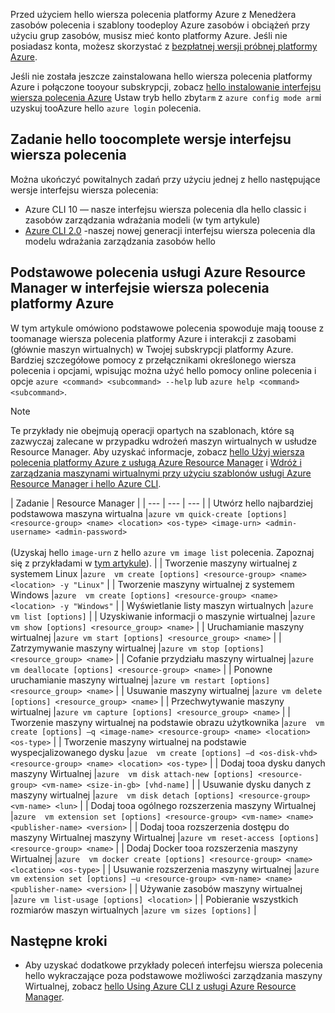 Przed użyciem hello wiersza polecenia platformy Azure z Menedżera zasobów polecenia i szablony toodeploy Azure zasobów i obciążeń przy użyciu grup zasobów, musisz mieć konto platformy Azure. Jeśli nie posiadasz konta, możesz skorzystać z [bezpłatnej wersji próbnej platformy Azure](https://azure.microsoft.com/pricing/free-trial/).

Jeśli nie została jeszcze zainstalowana hello wiersza polecenia platformy Azure i połączone tooyour subskrypcji, zobacz [hello instalowanie interfejsu wiersza polecenia Azure](../articles/cli-install-nodejs.md) Ustaw tryb hello zbyt`arm` z `azure config mode arm`i uzyskuj tooAzure hello `azure login` polecenia.

## <a name="cli-versions-toocomplete-hello-task"></a>Zadanie hello toocomplete wersje interfejsu wiersza polecenia
Można ukończyć powitalnych zadań przy użyciu jednej z hello następujące wersje interfejsu wiersza polecenia:

- Azure CLI 10 — nasze interfejsu wiersza polecenia dla hello classic i zasobów zarządzania wdrażania modeli (w tym artykule)
- [Azure CLI 2.0](../articles/virtual-machines/linux/cli-manage.md) -naszej nowej generacji interfejsu wiersza polecenia dla modelu wdrażania zarządzania zasobów hello

## <a name="basic-azure-resource-manager-commands-in-azure-cli"></a>Podstawowe polecenia usługi Azure Resource Manager w interfejsie wiersza polecenia platformy Azure
W tym artykule omówiono podstawowe polecenia spowoduje mają toouse z toomanage wiersza polecenia platformy Azure i interakcji z zasobami (głównie maszyn wirtualnych) w Twojej subskrypcji platformy Azure.  Bardziej szczegółowe pomocy z przełącznikami określonego wiersza polecenia i opcjami, wpisując można użyć hello pomocy online polecenia i opcje `azure <command> <subcommand> --help` lub `azure help <command> <subcommand>`.

> [!NOTE]
> Te przykłady nie obejmują operacji opartych na szablonach, które są zazwyczaj zalecane w przypadku wdrożeń maszyn wirtualnych w usłudze Resource Manager. Aby uzyskać informacje, zobacz [hello Użyj wiersza polecenia platformy Azure z usługą Azure Resource Manager](../articles/xplat-cli-azure-resource-manager.md) i [Wdróż i zarządzania maszynami wirtualnymi przy użyciu szablonów usługi Azure Resource Manager i hello Azure CLI](../articles/virtual-machines/linux/create-ssh-secured-vm-from-template.md?toc=%2fazure%2fvirtual-machines%2flinux%2ftoc.json).
> 
> 

| Zadanie | Resource Manager |
| --- | --- | --- |
| Utwórz hello najbardziej podstawowa maszyna wirtualna |`azure vm quick-create [options] <resource-group> <name> <location> <os-type> <image-urn> <admin-username> <admin-password>`<br/><br/>(Uzyskaj hello `image-urn` z hello `azure vm image list` polecenia. Zapoznaj się z przykładami w [tym artykule](../articles/virtual-machines/linux/cli-ps-findimage.md?toc=%2fazure%2fvirtual-machines%2flinux%2ftoc.json)). |
| Tworzenie maszyny wirtualnej z systemem Linux |`azure  vm create [options] <resource-group> <name> <location> -y "Linux"` |
| Tworzenie maszyny wirtualnej z systemem Windows |`azure  vm create [options] <resource-group> <name> <location> -y "Windows"` |
| Wyświetlanie listy maszyn wirtualnych |`azure  vm list [options]` |
| Uzyskiwanie informacji o maszynie wirtualnej |`azure  vm show [options] <resource_group> <name>` |
| Uruchamianie maszyny wirtualnej |`azure vm start [options] <resource_group> <name>` |
| Zatrzymywanie maszyny wirtualnej |`azure vm stop [options] <resource_group> <name>` |
| Cofanie przydziału maszyny wirtualnej |`azure vm deallocate [options] <resource-group> <name>` |
| Ponowne uruchamianie maszyny wirtualnej |`azure vm restart [options] <resource_group> <name>` |
| Usuwanie maszyny wirtualnej |`azure vm delete [options] <resource_group> <name>` |
| Przechwytywanie maszyny wirtualnej |`azure vm capture [options] <resource_group> <name>` |
| Tworzenie maszyny wirtualnej na podstawie obrazu użytkownika |`azure  vm create [options] –q <image-name> <resource-group> <name> <location> <os-type>` |
| Tworzenie maszyny wirtualnej na podstawie wyspecjalizowanego dysku |`azue  vm create [options] –d <os-disk-vhd> <resource-group> <name> <location> <os-type>` |
| Dodaj tooa dysku danych maszyny Wirtualnej |`azure  vm disk attach-new [options] <resource-group> <vm-name> <size-in-gb> [vhd-name]` |
| Usuwanie dysku danych z maszyny wirtualnej |`azure  vm disk detach [options] <resource-group> <vm-name> <lun>` |
| Dodaj tooa ogólnego rozszerzenia maszyny Wirtualnej |`azure  vm extension set [options] <resource-group> <vm-name> <name> <publisher-name> <version>` |
| Dodaj tooa rozszerzenia dostępu do maszyny Wirtualnej maszyny Wirtualnej |`azure vm reset-access [options] <resource-group> <name>` |
| Dodaj Docker tooa rozszerzenia maszyny Wirtualnej |`azure  vm docker create [options] <resource-group> <name> <location> <os-type>` |
| Usuwanie rozszerzenia maszyny wirtualnej |`azure  vm extension set [options] –u <resource-group> <vm-name> <name> <publisher-name> <version>` |
| Używanie zasobów maszyny wirtualnej |`azure vm list-usage [options] <location>` |
| Pobieranie wszystkich rozmiarów maszyn wirtualnych |`azure vm sizes [options]` |

## <a name="next-steps"></a>Następne kroki
* Aby uzyskać dodatkowe przykłady poleceń interfejsu wiersza polecenia hello wykraczające poza podstawowe możliwości zarządzania maszyny Wirtualnej, zobacz [hello Using Azure CLI z usługi Azure Resource Manager](../articles/virtual-machines/azure-cli-arm-commands.md).
